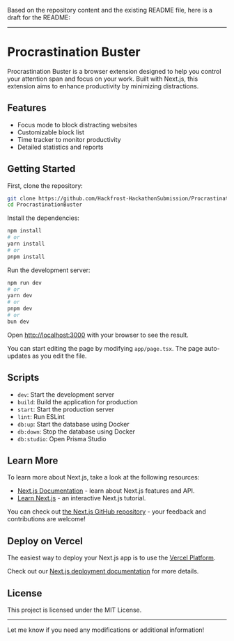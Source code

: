 Based on the repository content and the existing README file, here is a draft for the README:

---

# Procrastination Buster

Procrastination Buster is a browser extension designed to help you control your attention span and focus on your work. Built with Next.js, this extension aims to enhance productivity by minimizing distractions.

## Features
- Focus mode to block distracting websites
- Customizable block list
- Time tracker to monitor productivity
- Detailed statistics and reports

## Getting Started

First, clone the repository:

```bash
git clone https://github.com/Hackfrost-HackathonSubmission/ProcrastinationBuster.git
cd ProcrastinationBuster
```

Install the dependencies:

```bash
npm install
# or
yarn install
# or
pnpm install
```

Run the development server:

```bash
npm run dev
# or
yarn dev
# or
pnpm dev
# or
bun dev
```

Open [http://localhost:3000](http://localhost:3000) with your browser to see the result.

You can start editing the page by modifying `app/page.tsx`. The page auto-updates as you edit the file.

## Scripts

- `dev`: Start the development server
- `build`: Build the application for production
- `start`: Start the production server
- `lint`: Run ESLint
- `db:up`: Start the database using Docker
- `db:down`: Stop the database using Docker
- `db:studio`: Open Prisma Studio

## Learn More

To learn more about Next.js, take a look at the following resources:

- [Next.js Documentation](https://nextjs.org/docs) - learn about Next.js features and API.
- [Learn Next.js](https://nextjs.org/learn) - an interactive Next.js tutorial.

You can check out [the Next.js GitHub repository](https://github.com/vercel/next.js) - your feedback and contributions are welcome!

## Deploy on Vercel

The easiest way to deploy your Next.js app is to use the [Vercel Platform](https://vercel.com/new?utm_medium=default-template&filter=next.js&utm_source=create-next-app&utm_campaign=create-next-app-readme).

Check out our [Next.js deployment documentation](https://nextjs.org/docs/app/building-your-application/deploying) for more details.

## License

This project is licensed under the MIT License.

---

Let me know if you need any modifications or additional information!
